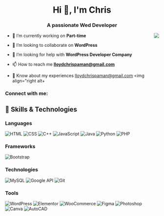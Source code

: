 <h1 align="center">Hi 👋, I'm Chris</h1>
<h3 align="center">A passionate Wed Developer</h3>
<img align="right" src="https://camo.githubusercontent.com/14a82c9065ad50c7e8ef3fdf2463d22b0ef77c23c43784378e709d588130a58c/68747470733a2f2f7374617469632e7769787374617469632e636f6d2f6d656469612f6262653634325f36323431346535306265663334636532386462316166616266353566313765637e6d76322e676966">

- 🔭 I’m currently working on **Part-time**

- 👯 I’m looking to collaborate on **WordPress**

- 🤝 I’m looking for help with **WordPress Developer Company**

- 📫 How to reach me **lloydchrispaman@gmail.com**

- 📄 Know about my experiences [lloydchrispaman@gmail.com](lloydchrispaman@gmail.com)
<img align="right alt+

  

<h3 align="left">Connect with me:</h3>
<p align="left">
</p>

## 🔧 Skills & Technologies

### Languages
![HTML](https://img.shields.io/badge/-HTML-E34F26?style=flat-square&logo=html5&logoColor=white)
![CSS](https://img.shields.io/badge/-CSS-1572B6?style=flat-square&logo=css3&logoColor=white)
![C++](https://img.shields.io/badge/-C++-00599C?style=flat-square&logo=c%2B%2B&logoColor=white)
![JavaScript](https://img.shields.io/badge/-JavaScript-F7DF1E?style=flat-square&logo=javascript&logoColor=black)
![Java](https://img.shields.io/badge/-Java-007396?style=flat-square&logo=java&logoColor=white)
![Python](https://img.shields.io/badge/-Python-3776AB?style=flat-square&logo=python&logoColor=white)
![PHP](https://img.shields.io/badge/-PHP-777BB4?style=flat-square&logo=php&logoColor=white)

### Frameworks
![Bootstrap](https://img.shields.io/badge/-Bootstrap-563D7C?style=flat-square&logo=bootstrap&logoColor=white)

### Technologies
![MySQL](https://img.shields.io/badge/-MySQL-4479A1?style=flat-square&logo=mysql&logoColor=white)
![Google API](https://img.shields.io/badge/-Google%20API-4285F4?style=flat-square&logo=google&logoColor=white)
![Git](https://img.shields.io/badge/-Git-F05032?style=flat-square&logo=git&logoColor=white)

### Tools
![WordPress](https://img.shields.io/badge/-WordPress-21759B?style=flat-square&logo=wordpress&logoColor=white)
![Elementor](https://img.shields.io/badge/-Elementor-92003B?style=flat-square&logo=elementor&logoColor=white)
![WooCommerce](https://img.shields.io/badge/-WooCommerce-96588A?style=flat-square&logo=woocommerce&logoColor=white)
![Figma](https://img.shields.io/badge/-Figma-F24E1E?style=flat-square&logo=figma&logoColor=white)
![Photoshop](https://img.shields.io/badge/-Photoshop-31A8FF?style=flat-square&logo=adobe-photoshop&logoColor=white)
![Canva](https://img.shields.io/badge/-Canva-00C4CC?style=flat-square&logo=canva&logoColor=white)
![AutoCAD](https://img.shields.io/badge/-AutoCAD-EE3124?style=flat-square&logo=autodesk&logoColor=white)

